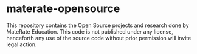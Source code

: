 # materate-opensource
This repository contains the Open Source projects and research done by MateRate Education.
This code is not published under any license, henceforth any use of the source code without prior permission will invite legal action.
